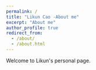 ```yaml
---
permalink: /
title: "Likun Cao -About me"
excerpt: "About me"
author_profile: true
redirect_from: 
  - /about/
  - /about.html
---
```


Welcome to Likun's personal page.